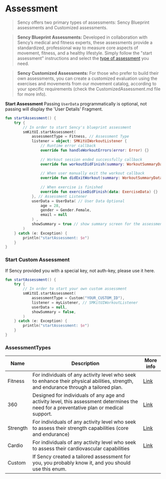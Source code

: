 # Assessment

> Sency offers two primary types of assessments: Sency Blueprint assessments and Customized assessments.

> **Sency Blueprint Assessments:** Developed in collaboration with Sency’s medical and fitness experts, these assessments provide a standardized, professional way to measure core aspects of movement, fitness, and a healthy lifestyle. Simply follow the "start assessment" instructions and select the [type of assessment](#assessment-types) you need.

> **Sency Customized Assessments:** For those who prefer to build their own assessments, you can create a customized evaluation using the exercises and movements from our movement catalog, according to your specific requirements (check the CustomizedAssessment.md file for more info).

**Start Assessment**
Passing `UserData` programmatically is optional, not passing will display the 'User Details' Fragment.
```Kotlin
fun startAssessment() {
    try {
        // In order to start Sency's blueprint assessment
        smKitUI.startAssessment(
            assessmentType = Fitness, // Assessment Type
            listener = object: SMKitUIWorkoutListener {
                // Runtime error callback
                override fun handleWorkoutErrors(error: Error) {}
    
                // Workout session ended successfully callback
                override fun workoutDidFinish(summary: WorkoutSummaryData) {}
    
                // When user manually exit the workout callback
                override fun didExitWorkout(summary: WorkoutSummaryData) {}
    
                // When exercise is finished
                override fun exerciseDidFinish(data: ExerciseData) {}
            }, // Assessment Listener
            userData = UserData( // User Data Optional 
                age = 28,
                gender = Gender.Female,
                email = null
            ) ,
            showSummary = true // show summary screen for the assessment
        )
    } catch (e: Exception) {
        println("startAssessment: $e")
    }
}
```

### Start Custom Assessment
If Sency provided you with a special key, not auth-key, please use it here. 

```Kotlin
fun startAssessment() {
    try {
        // In order to start your own custom assessment
        smKitUI.startAssessment(
            assessmentType = Custom("YOUR_CUSTOM_ID"), 
            listener = myListener, // SMKitUIWorkoutListener 
            userData = null,
            showSummary = false,
        )
    } catch (e: Exception) {
        println("startAssessment: $e")
    }
}
```

### AssessmentTypes <a name="assessment-types"></a>
| Name                | Description |More info|
|---------------------|---------------------|---------------------|
| Fitness             | For individuals of any activity level who seek to enhance their physical abilities, strength, and endurance through a tailored plan.| [Link](https://github.com/sency-ai/smkit-sdk/blob/main/Assessments/AI-Fitness-Assessment.md) |
| 360                 | Designed for individuals of any age and activity level, this assessment determines the need for a preventative plan or medical support.| [Link](https://github.com/sency-ai/smkit-sdk/blob/main/Assessments/360-Body-Assessment.md) |
| Strength            |For individuals of any activity level who seek to assess their strength capabilities (core and endurance) | [Link](https://github.com/sency-ai/smkit-sdk/blob/main/Assessments/Strength.md) |
| Cardio            |For individuals of any activity level who seek to assess their cardiovascular capabilities | [Link](https://github.com/sency-ai/smkit-sdk/blob/main/Assessments/Cardio.md) |
| Custom              |If Sency created a tailored assessment for you, you probably know it, and you should use this enum.|  |
